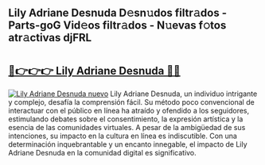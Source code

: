 ## Lily Adriane Desnuda D𝚎sn𝚞dos filtr𝚊dos - Parts-goG Vid𝚎os filtr𝚊dos - N𝚞evas f𝚘tos atr𝚊ctivas djFRL

# <h2><a href="http://mb8p2h.tromn.icu/?c=Lily+Adriane+Desnuda">🔗👉👉👉 Lily Adriane Desnuda 🔗🔗</a></h2>

[![Lily Adriane Desnuda nuevo](https://i.imgur.com/pEAQMta.gif)](http://mb8p2h.tromn.icu/?c=Lily+Adriane+Desnuda)
Lily Adriane Desnuda, un individuo intrigante y complejo, desafía la comprensión fácil. Su método poco convencional de interactuar con el público en línea ha atraído y ofendido a los seguidores, estimulando debates sobre el consentimiento, la expresión artística y la esencia de las comunidades virtuales. A pesar de la ambigüedad de sus intenciones, su impacto en la cultura en línea es indiscutible. Con una determinación inquebrantable y un encanto innegable, el impacto de Lily Adriane Desnuda en la comunidad digital es significativo.
